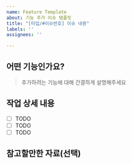 ```yaml
---
name: Feature Template
about: 기능 추가 이슈 템플릿
title: "[타입/#이슈번호] 이슈 내용"
labels: ''
assignees: ''

---
```


## 어떤 기능인가요?

> 추가하려는 기능에 대해 간결하게 설명해주세요

## 작업 상세 내용

- [ ] TODO
- [ ] TODO
- [ ] TODO

## 참고할만한 자료(선택)
